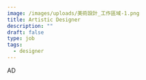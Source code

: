 ```yaml
---
image: /images/uploads/美術設計_工作區域-1.png
title: Artistic Designer
description: ""
draft: false
type: job
tags:
  - designer
---
```

AD